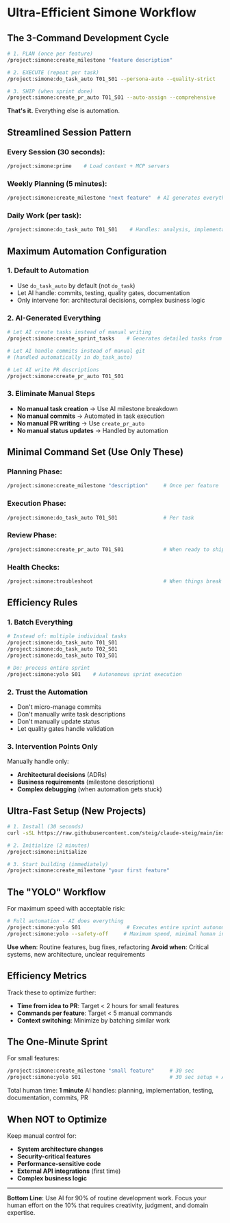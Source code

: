 # Ultra-Efficient Simone Workflow

## The 3-Command Development Cycle

```bash
# 1. PLAN (once per feature)
/project:simone:create_milestone "feature description" 

# 2. EXECUTE (repeat per task)  
/project:simone:do_task_auto T01_S01 --persona-auto --quality-strict

# 3. SHIP (when sprint done)
/project:simone:create_pr_auto T01_S01 --auto-assign --comprehensive
```

**That's it.** Everything else is automation.

## Streamlined Session Pattern

### Every Session (30 seconds):
```bash
/project:simone:prime    # Load context + MCP servers
```

### Weekly Planning (5 minutes):
```bash
/project:simone:create_milestone "next feature"  # AI generates everything
```

### Daily Work (per task):
```bash
/project:simone:do_task_auto T01_S01    # Handles: analysis, implementation, testing, commits, quality
```

## Maximum Automation Configuration

### 1. **Default to Automation**
- Use `do_task_auto` by default (not `do_task`)
- Let AI handle: commits, testing, quality gates, documentation
- Only intervene for: architectural decisions, complex business logic

### 2. **AI-Generated Everything**
```bash
# Let AI create tasks instead of manual writing
/project:simone:create_sprint_tasks    # Generates detailed tasks from milestones

# Let AI handle commits instead of manual git
# (handled automatically in do_task_auto)

# Let AI write PR descriptions 
/project:simone:create_pr_auto T01_S01
```

### 3. **Eliminate Manual Steps**
- **No manual task creation** → Use AI milestone breakdown
- **No manual commits** → Automated in task execution  
- **No manual PR writing** → Use `create_pr_auto`
- **No manual status updates** → Handled by automation

## Minimal Command Set (Use Only These)

### Planning Phase:
```bash
/project:simone:create_milestone "description"     # Once per feature
```

### Execution Phase:
```bash
/project:simone:do_task_auto T01_S01               # Per task
```

### Review Phase:
```bash
/project:simone:create_pr_auto T01_S01             # When ready to ship
```

### Health Checks:
```bash
/project:simone:troubleshoot                       # When things break
```

## Efficiency Rules

### 1. **Batch Everything**
```bash
# Instead of: multiple individual tasks
/project:simone:do_task_auto T01_S01
/project:simone:do_task_auto T02_S01  
/project:simone:do_task_auto T03_S01

# Do: process entire sprint
/project:simone:yolo S01    # Autonomous sprint execution
```

### 2. **Trust the Automation**
- Don't micro-manage commits
- Don't manually write task descriptions  
- Don't manually update status
- Let quality gates handle validation

### 3. **Intervention Points Only**
Manually handle only:
- **Architectural decisions** (ADRs)
- **Business requirements** (milestone descriptions)
- **Complex debugging** (when automation gets stuck)

## Ultra-Fast Setup (New Projects)

```bash
# 1. Install (30 seconds)
curl -sSL https://raw.githubusercontent.com/steig/claude-steig/main/install-simone.sh | bash

# 2. Initialize (2 minutes)  
/project:simone:initialize

# 3. Start building (immediately)
/project:simone:create_milestone "your first feature"
```

## The "YOLO" Workflow

For maximum speed with acceptable risk:

```bash
# Full automation - AI does everything
/project:simone:yolo S01               # Executes entire sprint autonomously
/project:simone:yolo --safety-off     # Maximum speed, minimal human intervention
```

**Use when**: Routine features, bug fixes, refactoring
**Avoid when**: Critical systems, new architecture, unclear requirements

## Efficiency Metrics

Track these to optimize further:
- **Time from idea to PR**: Target < 2 hours for small features
- **Commands per feature**: Target < 5 manual commands  
- **Context switching**: Minimize by batching similar work

## The One-Minute Sprint

For small features:
```bash
/project:simone:create_milestone "small feature"     # 30 sec
/project:simone:yolo S01                             # 30 sec setup + AI execution
```

Total human time: **1 minute**
AI handles: planning, implementation, testing, documentation, commits, PR

## When NOT to Optimize

Keep manual control for:
- **System architecture changes**
- **Security-critical features** 
- **Performance-sensitive code**
- **External API integrations** (first time)
- **Complex business logic**

---

**Bottom Line**: Use AI for 90% of routine development work. Focus your human effort on the 10% that requires creativity, judgment, and domain expertise.